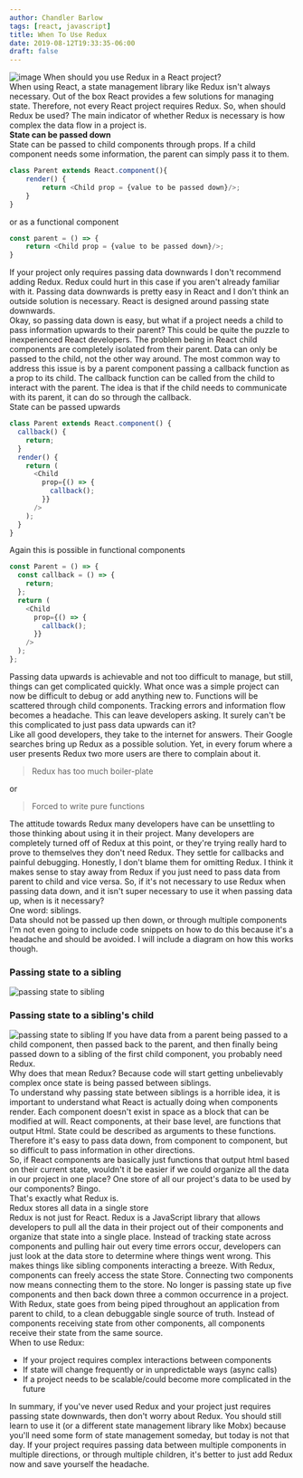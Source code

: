 ```yaml
---
author: Chandler Barlow
tags: [react, javascript]
title: When To Use Redux
date: 2019-08-12T19:33:35-06:00
draft: false
---
```


![image](/redux_img.jpeg)
When should you use Redux in a React project?  
When using React, a state management library like Redux isn't always necessary. Out of the box React provides a few solutions for managing state. Therefore, not every React project requires Redux. So, when should Redux be used?
The main indicator of whether Redux is necessary is how complex the data flow in a project is.  
**State can be passed down**  
State can be passed to child components through props. If a child component needs some information, the parent can simply pass it to them.

```javascript
class Parent extends React.component(){
    render() {
        return <Child prop = {value to be passed down}/>;
    }
}
```

or as a functional component

```javascript
const parent = () => {
    return <Child prop = {value to be passed down}/>;
}
```

If your project only requires passing data downwards I don't recommend adding Redux. Redux could hurt in this case if you aren't already familiar with it. Passing data downwards is pretty easy in React and I don't think an outside solution is necessary. React is designed around passing state downwards.  
Okay, so passing data down is easy, but what if a project needs a child to pass information upwards to their parent? This could be quite the puzzle to inexperienced React developers. The problem being in React child components are completely isolated from their parent. Data can only be passed to the child, not the other way around. The most common way to address this issue is by a parent component passing a callback function as a prop to its child. The callback function can be called from the child to interact with the parent. The idea is that if the child needs to communicate with its parent, it can do so through the callback.  
State can be passed upwards

```javascript
class Parent extends React.component() {
  callback() {
    return;
  }
  render() {
    return (
      <Child
        prop={() => {
          callback();
        }}
      />
    );
  }
}
```

Again this is possible in functional components

```javascript
const Parent = () => {
  const callback = () => {
    return;
  };
  return (
    <Child
      prop={() => {
        callback();
      }}
    />
  );
};
```

Passing data upwards is achievable and not too difficult to manage, but still, things can get complicated quickly. What once was a simple project can now be difficult to debug or add anything new to. Functions will be scattered through child components. Tracking errors and information flow becomes a headache. This can leave developers asking.
It surely can't be this complicated to just pass data upwards can it?  
Like all good developers, they take to the internet for answers. Their Google searches bring up Redux as a possible solution. Yet, in every forum where a user presents Redux two more users are there to complain about it.

> Redux has too much boiler-plate

or

> Forced to write pure functions

The attitude towards Redux many developers have can be unsettling to those thinking about using it in their project. Many developers are completely turned off of Redux at this point, or they're trying really hard to prove to themselves they don't need Redux. They settle for callbacks and painful debugging. Honestly, I don't blame them for omitting Redux. I think it makes sense to stay away from Redux if you just need to pass data from parent to child and vice versa. So, if it's not necessary to use Redux when passing data down, and it isn't super necessary to use it when passing data up, when is it necessary?  
One word: siblings.  
Data should not be passed up then down, or through multiple components  
I'm not even going to include code snippets on how to do this because it's a headache and should be avoided. I will include a diagram on how this works though.

### Passing state to a sibling

![passing state to sibling](/redux_chart_1.png)

### Passing state to a sibling's child

![passing state to sibling](/redux_chart_2.png)
If you have data from a parent being passed to a child component, then passed back to the parent, and then finally being passed down to a sibling of the first child component, you probably need Redux.  
Why does that mean Redux? Because code will start getting unbelievably complex once state is being passed between siblings.  
To understand why passing state between siblings is a horrible idea, it is important to understand what React is actually doing when components render. Each component doesn't exist in space as a block that can be modified at will. React components, at their base level, are functions that output Html. State could be described as arguments to these functions.  
Therefore it's easy to pass data down, from component to component, but so difficult to pass information in other directions.  
So, if React components are basically just functions that output html based on their current state, wouldn't it be easier if we could organize all the data in our project in one place? One store of all our project's data to be used by our components? Bingo.  
That's exactly what Redux is.  
Redux stores all data in a single store  
Redux is not just for React. Redux is a JavaScript library that allows developers to pull all the data in their project out of their components and organize that state into a single place. Instead of tracking state across components and pulling hair out every time errors occur, developers can just look at the data store to determine where things went wrong. This makes things like sibling components interacting a breeze. With Redux, components can freely access the state Store. Connecting two components now means connecting them to the store. No longer is passing state up five components and then back down three a common occurrence in a project.
With Redux, state goes from being piped throughout an application from parent to child, to a clean debuggable single source of truth. Instead of components receiving state from other components, all components receive their state from the same source.  
When to use Redux:

- If your project requires complex interactions between components
- If state will change frequently or in unpredictable ways (async calls)
- If a project needs to be scalable/could become more complicated in the future

In summary, if you've never used Redux and your project just requires passing state downwards, then don't worry about Redux. You should still learn to use it (or a different state management library like Mobx) because you'll need some form of state management someday, but today is not that day. If your project requires passing data between multiple components in multiple directions, or through multiple children, it's better to just add Redux now and save yourself the headache.
